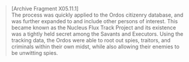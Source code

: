 >[Archive Fragment X05.11.1]\
The process was quickly applied to the Ordos citizenry database, and was further expanded to and include other persons of interest. This became known as the Nucleus Flux Track Project and its existence was a tightly held secret among the Savants and Executors. Using the tracking data, the Ordos were able to root out spies, traitors, and criminals within their own midst, while also allowing their enemies to be unwitting spies.